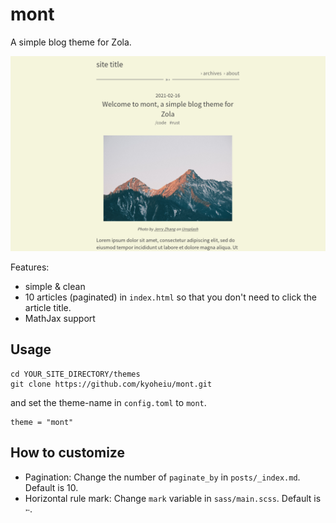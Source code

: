 # mont

A simple blog theme for Zola.

![screenshot01](screenshot.png)

Features:

- simple & clean
- 10 articles (paginated) in `index.html` so that you don't need to click the article title.
- MathJax support

## Usage

```
cd YOUR_SITE_DIRECTORY/themes
git clone https://github.com/kyoheiu/mont.git
```

and set the theme-name in `config.toml` to `mont`.

```
theme = "mont"
```

## How to customize

- Pagination: Change the number of `paginate_by` in `posts/_index.md`. Default is 10.
- Horizontal rule mark: Change `mark` variable in `sass/main.scss`. Default is `➳`.
